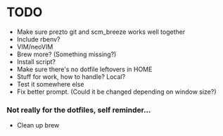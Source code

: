 # TODO
- Make sure prezto git and scm_breeze works well together
- Include rbenv?
- VIM/neoVIM
- Brew more? (Something missing?)
- Install script?
- Make sure there's no dotfile leftovers in HOME
- Stuff for work, how to handle? Local?
- Test it somewhere else
- Fix better prompt. (Could it be changed depending on window size?)

### Not really for the dotfiles, self reminder...
- Clean up brew
